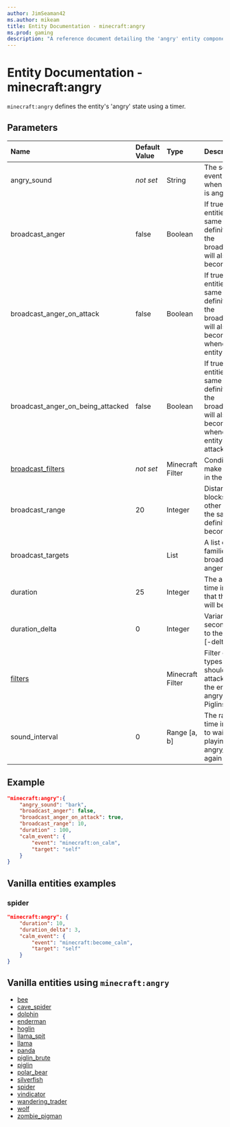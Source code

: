 ```yaml
---
author: JimSeaman42
ms.author: mikeam
title: Entity Documentation - minecraft:angry
ms.prod: gaming
description: "A reference document detailing the 'angry' entity component"
---
```


# Entity Documentation - minecraft:angry

`minecraft:angry` defines the entity's 'angry' state using a timer.

## Parameters

|Name |Default Value  |Type  |Description  |
|:----------|:----------|:----------|:----------|
| angry_sound|*not set* | String| The sound event to play when the entity is angry |
| broadcast_anger| false|Boolean|  If true, other entities of the same entity definition within the broadcastRange will also become angry |
|broadcast_anger_on_attack| false| Boolean|  If true, other entities of the same entity definition within the broadcastRange will also become angry whenever this entity attacks |
|broadcast_anger_on_being_attacked| false| Boolean|  If true, other entities of the same entity definition within the broadcastRange will also become angry whenever this entity is attacked |
|[broadcast_filters](../FilterList.md)|*not set* | Minecraft Filter| Conditions that make this entry in the list valid |
|broadcast_range| 20| Integer|  Distance in blocks where other entities of the same entity definition will become angry |
|broadcast_targets| |List | A list of entity families to broadcast anger to |
|duration| 25|  Integer| The amount of time in seconds that the entity will be angry |
|duration_delta| 0| Integer|  Variance in seconds added to the duration [-delta, delta] |
|[filters](../FilterList.md)| | Minecraft Filter|  Filter out mob types that should not be attacked while the entity is angry (other Piglins) |
|sound_interval| 0| Range [a, b]| The range of time in seconds to wait before playing the angry_sound again |

## Example

```json
"minecraft:angry":{
    "angry_sound": "bark",
    "broadcast_anger": false,
    "broadcast_anger_on_attack": true,
    "broadcast_range": 10,
    "duration" : 100,
    "calm_event": {
        "event": "minecraft:on_calm",
        "target": "self"
    }
}
```

## Vanilla entities examples

### spider

```json
"minecraft:angry": {
    "duration": 10,
    "duration_delta": 3,
    "calm_event": {
        "event": "minecraft:become_calm",
        "target": "self"
    }
}
```

## Vanilla entities using `minecraft:angry`

- [bee](../../../../Source/VanillaBehaviorPack_Snippets/entities/bee.md)
- [cave_spider](../../../../Source/VanillaBehaviorPack_Snippets/entities/cave_spider.md)
- [dolphin](../../../../Source/VanillaBehaviorPack_Snippets/entities/dolphin.md)
- [enderman](../../../../Source/VanillaBehaviorPack_Snippets/entities/enderman.md)
- [hoglin](../../../../Source/VanillaBehaviorPack_Snippets/entities/hoglin.md)
- [llama_spit](../../../../Source/VanillaBehaviorPack_Snippets/entities/llama_spit.md)
- [llama](../../../../Source/VanillaBehaviorPack_Snippets/entities/llama.md)
- [panda](../../../../Source/VanillaBehaviorPack_Snippets/entities/panda.md)
- [piglin_brute](../../../../Source/VanillaBehaviorPack_Snippets/entities/piglin_brute.md)
- [piglin](../../../../Source/VanillaBehaviorPack_Snippets/entities/piglin.md)
- [polar_bear](../../../../Source/VanillaBehaviorPack_Snippets/entities/polar_bear.md)
- [silverfish](../../../../Source/VanillaBehaviorPack_Snippets/entities/silverfish.md)
- [spider](../../../../Source/VanillaBehaviorPack_Snippets/entities/spider.md)
- [vindicator](../../../../Source/VanillaBehaviorPack_Snippets/entities/vindicator.md)
- [wandering_trader](../../../../Source/VanillaBehaviorPack_Snippets/entities/wandering_trader.md)
- [wolf](../../../../Source/VanillaBehaviorPack_Snippets/entities/wolf.md)
- [zombie_pigman](../../../../Source/VanillaBehaviorPack_Snippets/entities/zombie_pigman.md)
